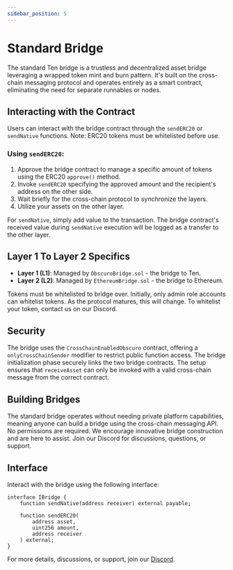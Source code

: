 ```yaml
---
sidebar_position: 5
---
```


# Standard Bridge

The standard Ten bridge is a trustless and decentralized asset bridge leveraging a wrapped token mint and burn pattern. It's built on the cross-chain messaging protocol and operates entirely as a smart contract, eliminating the need for separate runnables or nodes.

## Interacting with the Contract

Users can interact with the bridge contract through the `sendERC20` or `sendNative` functions. Note: ERC20 tokens must be whitelisted before use.

### Using `sendERC20`:
1. Approve the bridge contract to manage a specific amount of tokens using the ERC20 `approve()` method.
2. Invoke `sendERC20` specifying the approved amount and the recipient's address on the other side.
3. Wait briefly for the cross-chain protocol to synchronize the layers.
4. Utilize your assets on the other layer.

For `sendNative`, simply add value to the transaction. The bridge contract's received value during `sendNative` execution will be logged as a transfer to the other layer.

## Layer 1 To Layer 2 Specifics

- **Layer 1 (L1)**: Managed by `ObscuroBridge.sol` - the bridge to Ten.
- **Layer 2 (L2)**: Managed by `EthereumBridge.sol` - the bridge to Ethereum.

Tokens must be whitelisted to bridge over. Initially, only admin role accounts can whitelist tokens. As the protocol matures, this will change. To whitelist your token, contact us on our Discord.

## Security

The bridge uses the `CrossChainEnabledObscuro` contract, offering a `onlyCrossChainSender` modifier to restrict public function access. The bridge initialization phase securely links the two bridge contracts. The setup ensures that `receiveAsset` can only be invoked with a valid cross-chain message from the correct contract.

## Building Bridges

The standard bridge operates without needing private platform capabilities, meaning anyone can build a bridge using the cross-chain messaging API. No permissions are required. We encourage innovative bridge construction and are here to assist. Join our Discord for discussions, questions, or support.

## Interface 

Interact with the bridge using the following interface:

```solidity
interface IBridge {
    function sendNative(address receiver) external payable;

    function sendERC20(
        address asset,
        uint256 amount,
        address receiver
    ) external;
}
```

For more details, discussions, or support, join our [Discord](https://t.co/UJC0FUAY2T).
